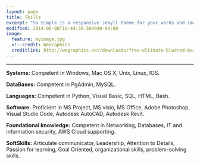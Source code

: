 ```yaml
---
layout: page
title: Skills
excerpt: "So Simple is a responsive Jekyll theme for your words and images."
modified: 2014-08-08T19:44:38.564948-04:00
image:
  feature: myimage.jpg
  <!--credit: WeGraphics
  creditlink: http://wegraphics.net/downloads/free-ultimate-blurred-background-pack/ -->
---
```


<!--Looking for a simple, responsive, theme for your Jekyll powered blog? Well look no further. Here be **So Simple Theme**, the follow up to [**Minimal Mistakes**](http://mmistakes.github.io/minimal-mistakes) --- by designer slash illustrator [Michael Rose](http://mademistakes.com).-->

<hr/>


**Systems:** Competent in Windows, Mac OS X, Unix, Linux, IOS. 

**DataBases:** Competent in PgAdmin, MySQL.

**Languages:** Competent in Python, Visual Basic, SQL, HTML, Bash. 

**Software:** Proficient in MS Project, MS visio, MS Office, Adobe Photoshop, Visual Studio Code,  Autodesk AutoCAD, Autodesk Revit.

**Foundational knowledge:** Competent in Networking, Databases, IT and information security, AWS Cloud supporting. 

**SoftSkills:** Articulate communicator, Leadership, Attention to Details, Passion for learning, Goal Oriented, organizational skills, problem-solving skills.

